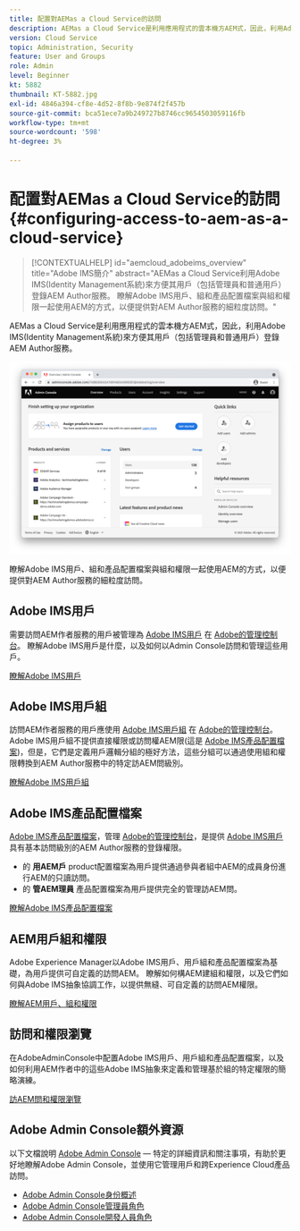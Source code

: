 ```yaml
---
title: 配置對AEMas a Cloud Service的訪問
description: AEMas a Cloud Service是利用應用程式的雲本機方AEM式，因此，利用Adobe IMS(Identity Management系統)來方便用戶（包括管理員和普通用戶）登錄AEM Author服務。 瞭解Adobe IMS用戶、用戶組和產品配置檔案如何與組和權限一起AEM使用，以提供對AEM作者的特定訪問。
version: Cloud Service
topic: Administration, Security
feature: User and Groups
role: Admin
level: Beginner
kt: 5882
thumbnail: KT-5882.jpg
exl-id: 4846a394-cf8e-4d52-8f8b-9e874f2f457b
source-git-commit: bca51ece7a9b249727b8746cc9654503059116fb
workflow-type: tm+mt
source-wordcount: '598'
ht-degree: 3%

---
```


# 配置對AEMas a Cloud Service的訪問 {#configuring-access-to-aem-as-a-cloud-service}

>[!CONTEXTUALHELP]
>id="aemcloud_adobeims_overview"
>title="Adobe IMS簡介"
>abstract="AEMas a Cloud Service利用Adobe IMS(Identity Management系統)來方便其用戶（包括管理員和普通用戶）登錄AEM Author服務。 瞭解Adobe IMS用戶、組和產品配置檔案與組和權限一起使用AEM的方式，以便提供對AEM Author服務的細粒度訪問。"

AEMas a Cloud Service是利用應用程式的雲本機方AEM式，因此，利用Adobe IMS(Identity Management系統)來方便其用戶（包括管理員和普通用戶）登錄AEM Author服務。

![Adobe Admin Console](./assets/hero.png)

瞭解Adobe IMS用戶、組和產品配置檔案與組和權限一起使用AEM的方式，以便提供對AEM Author服務的細粒度訪問。

## Adobe IMS用戶

需要訪問AEM作者服務的用戶被管理為 [Adobe IMS用戶](https://helpx.adobe.com/tw/enterprise/using/set-up-identity.html) 在 [Adobe的管理控制台](https://adminconsole.adobe.com)。 瞭解Adobe IMS用戶是什麼，以及如何以Admin Console訪問和管理這些用戶。

[瞭解Adobe IMS用戶](./adobe-ims-users.md)

## Adobe IMS用戶組

訪問AEM作者服務的用戶應使用 [Adobe IMS用戶組](https://helpx.adobe.com/enterprise/using/user-groups.html) 在 [Adobe的管理控制台](https://adminconsole.adobe.com)。 Adobe IMS用戶組不提供直接權限或訪問權AEM限(這是 [Adobe IMS產品配置檔案](#adobe-ims-product-profiles))，但是，它們是定義用戶邏輯分組的極好方法，這些分組可以通過使用組和權限轉換到AEM Author服務中的特定訪AEM問級別。

[瞭解Adobe IMS用戶組](./adobe-ims-user-groups.md)

## Adobe IMS產品配置檔案

[Adobe IMS產品配置檔案](https://helpx.adobe.com/enterprise/using/manage-permissions-and-roles.html)，管理 [Adobe的管理控制台](https://adminconsole.adobe.com)，是提供 [Adobe IMS用戶](#adobe-ims-users) 具有基本訪問級別的AEM Author服務的登錄權限。

+ 的 __用AEM戶__ product配置檔案為用戶提供通過參與者組中AEM的成員身份進行AEM的只讀訪問。
+ 的 __管AEM理員__ 產品配置檔案為用戶提供完全的管理訪AEM問。

[瞭解Adobe IMS產品配置檔案](./adobe-ims-product-profiles.md)

## AEM用戶組和權限

Adobe Experience Manager以Adobe IMS用戶、用戶組和產品配置檔案為基礎，為用戶提供可自定義的訪問AEM。 瞭解如何構AEM建組和權限，以及它們如何與Adobe IMS抽象協調工作，以提供無縫、可自定義的訪問AEM權限。

[瞭解AEM用戶、組和權限](./aem-users-groups-and-permissions.md)

## 訪問和權限瀏覽

在AdobeAdminConsole中配置Adobe IMS用戶、用戶組和產品配置檔案，以及如何利用AEM作者中的這些Adobe IMS抽象來定義和管理基於組的特定權限的簡略演練。

[訪AEM問和權限瀏覽](./walk-through.md)

## Adobe Admin Console額外資源

以下文檔說明 [Adobe Admin Console](https://adminconsole.adobe.com) — 特定的詳細資訊和關注事項，有助於更好地瞭解Adobe Admin Console，並使用它管理用戶和跨Experience Cloud產品訪問。

+ [Adobe Admin Console身份概述](https://helpx.adobe.com/enterprise/using/identity.html)
+ [Adobe Admin Console管理員角色](https://helpx.adobe.com/enterprise/using/admin-roles.html)
+ [Adobe Admin Console開發人員角色](https://helpx.adobe.com/enterprise/using/manage-developers.html)
